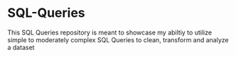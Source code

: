 # SQL-Queries
This SQL Queries repository is meant to showcase my abiltiy to utilize simple to moderately complex SQL Queries to clean, transform and analyze a dataset
